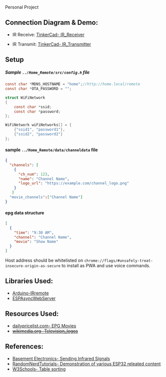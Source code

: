 Personal Project
## Connection Diagram & Demo:
- IR Receive: [TinkerCad- IR_Receiver](https://www.tinkercad.com/things/c8LqrfZuHpZ)

- IR Transmit: [TinkerCad- IR_Transmitter](https://www.tinkercad.com/things/cOmIBrUoD2K)

## Setup 
##### Sample `../Home_Remote/src/config.h` file
```c
const char *MDNS_HOSTNAME = "home";//http://home.local/remote
const char *OTA_PASSWORD = "";

struct WiFiNetwork
{
    const char *ssid;
    const char *password;
};

WiFiNetwork wiFiNetworks[] = {
    {"ssid1", "password1"},
    {"ssid2", "password2"}
};
```
#### sample `../Home_Remote/data/channeldata` file

```json
{
  "channels": [
    {
      "ch_num": 123,
      "name": "Channel Name",
      "logo_url": "https://example.com/channel_logo.png"
    }
   ]
  "movie_channels":["Channel Name"]
}
```
#### epg data structure
```json
[
  {
    "time": "9:30 AM",
    "channel": "Channel Name",
    "movie": "Show Name"
  }
]
  ```

Host address should be whitelisted on `chrome://flags/#unsafely-treat-insecure-origin-as-secure` to install as PWA and use voice commands.


## Libraries Used:
- [Arduino-IRremote](https://github.com/Arduino-IRremote/Arduino-IRremote)
- [ESPAsyncWebServer](https://github.com/me-no-dev/ESPAsyncWebServer)

## Resources Used:
- [dailypricelist.com- EPG Movies](https://dailypricelist.com/malayalam-tv-movies-list-today.php)
- [~~wikimedia.org- Television_logos~~](https://commons.wikimedia.org/wiki/Category:Television_logos)


## References:
- [Basement Electronics- Sending Infrared Signals](https://youtu.be/2k7lWihdlFY)
- [RandomNerdTutorials- Demonstration of various ESP32 releated content](https://randomnerdtutorials.com/)
- [W3Schools- Table sorting](https://www.w3schools.com/howto/howto_js_sort_table.asp)
